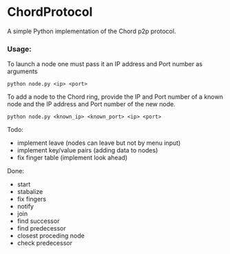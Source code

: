 # ChordProtocol
A simple Python implementation of the Chord p2p protocol.

### Usage:
To launch a node one must pass it an IP address and Port number as arguments

`python node.py <ip> <port>`

To add a node to the Chord ring, provide the IP and Port number of a known node and the IP address and Port number of the new node.

`python node.py <known_ip> <known_port> <ip> <port>`

Todo:
* implement leave (nodes can leave but not by menu input)
* implement key/value pairs (adding data to nodes)
* fix finger table (implement look ahead)

Done:
* start
* stabalize
* fix fingers
* notify 
* join
* find successor
* find predecessor
* closest proceding node
* check predecessor
